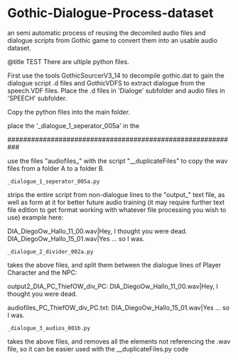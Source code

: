 # Gothic-Dialogue-Process-dataset
an semi automatic process of reusing the decomiled audio files and dialogue scripts from Gothic game to convert them into an usable audio dataset.

@title TEST
There are ultiple python files.

First use the tools GothicSourcerV3_14 to decompile gothic.dat to gain the dialogue script .d files and GothicVDFS to extract dialogue from the speech.VDF files. Place the .d files in 'Dialoge' subfolder and audio files in 'SPEECH' subfolder.

Copy the python files into the main folder.

place the '_dialogue_1_seperator_005a' in the 



###########################################################


use the files "audiofiles_" with the script "__duplicateFiles" to copy the wav files from a folder A to a folder B.

    _dialogue_1_seperator_005a.py
strips the entire script from non-dialogue lines to the "output_" text file, as well as form at it for better future audio training 
(it may require further text file edition to get format working with whatever file processing you wish to use) example here:

DIA_DiegoOw_Hallo_11_00.wav|Hey, I thought you were dead.
DIA_DiegoOw_Hallo_15_01.wav|Yes ... so I was.

    _dialogue_2_divider_002a.py
takes the above files, and split them between the dialogue lines of Player Character and the NPC:

output2_DIA_PC_ThiefOW_div_PC:
DIA_DiegoOw_Hallo_11_00.wav|Hey, I thought you were dead.

audiofiles_PC_ThiefOW_div_PC.txt:
DIA_DiegoOw_Hallo_15_01.wav|Yes ... so I was.

    _dialogue_3_audios_001b.py
takes the above files, and removes all the elements not referencing the .wav file, so it can be easier used with the __duplicateFiles.py code

